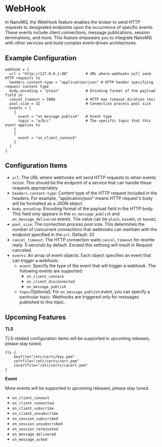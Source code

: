 # WebHook

In NanoMQ, the WebHook feature enables the broker to send HTTP requests to designated endpoints upon the occurrence of specific events. These events include client connections, message publications, session terminations, and more. This feature empowers you to integrate NanoMQ with other services and build complex event-driven architectures.

## **Example Configuration**

```hcl
webhook = {
  url = "http://127.0.0.1:80"        # URL where webhooks will send HTTP requests to
  headers.content-type = "application/json" # HTTP header specifying request content type
  body.encoding = "plain"            # Encoding format of the payload field in 
  cancel_timeout = 5000              # HTTP max timeout duration (ms)
  pool_size = 32                     # Connection process pool size
  events = [
    {
      event = "on_message_publish"   # Event type
      topic = "a/b/c"                # The specific topic that this event applies to
    }
    {
      event = "on_client_connack"    
    }
  ]
}
```

## **Configuration Items**

- `url`: The URL where webhooks will send HTTP requests to when events occur. This should be the endpoint of a service that can handle these requests appropriately.
- `headers.content-type`: Content type of the HTTP request included in the headers. For example, "application/json" means HTTP request's body will be formatted as a JSON object. 
- `body.encoding`: Encoding format of the payload field in the HTTP body. This field only appears in the `on_message_publish` and `on_message_delivered` events. The value can be `plain`, `base64`, or `base62`.
- `pool_size`: The connection process pool size. This determines the number of concurrent connections that webhooks can maintain with the endpoint specified in the `url`. Default: 32
- `cancel_timeout`: The HTTP connection waits `cancel_timeout` for reomte reply. 5 seconds by default. Exceed this settiong will result in Request canceled.
- `events`: An array of event objects. Each object specifies an event that can trigger a webhook:
  - `event`: Specify the type of the event that will trigger a webhook. The following events are supported:
    - `on_client_connack`
    - `on_client_disconnected`
    - `on_message_publish`
  - `topic`(Optional): For `on_message_publish` event, you can specify a particular topic. Webhooks are triggered only for messages published to this topic.

## Upcoming Features

**TLS**

TLS-related configuration items will be supported in upcoming releases, please stay tuned. 

```
tls {
   	keyfile="/etc/certs/key.pem"
  	certfile="/etc/certs/cert.pem"
  	cacertfile="/etc/certs/cacert.pem"
}
```

**Event**

More events will be supported in upcoming releases, please stay tuned. 

- `on_client_connect`
- `on_client_connected`
- `on_client_subscribe`
- `on_client_unsubscribe`
- `on_session_subscribed`
- `on_session_unsubscribed`
- `on_session_terminated`
- `on_message_delivered`
- `on_message_acked`
